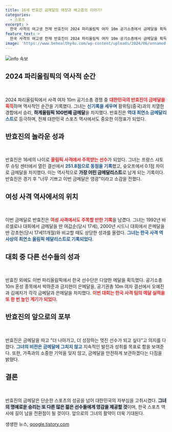 ```yaml
---
title: 16세 반효진 금메달의 여정과 배고픔의 이야기!
categories:
  - 스포츠
excerpt: >
  한국 사격의 여고생 천재 반효진이 2024 파리올림픽 여자 10m 공기소총에서 금메달을 획득, 최연소 금메달리스트로 역사에 이름을 남겼다. 그녀는 올림픽 100번째 금메달의 주인공이 되며, 더욱 성장하겠다는 포부를 밝혔다.
feature_text: >
  한국 사격의 여고생 천재 반효진이 2024 파리올림픽 여자 10m 공기소총에서 금메달을 획득, 최연소 금메달리스트로 역사에 이름을 남겼다. 그녀는 올림픽 100번째 금메달의 주인공이 되며, 더욱 성장하겠다는 포부를 밝혔다.
image: 'https://www.behealthy4u.com/wp-content/uploads/2024/06/unnamed-file.png'
---
```


<p><img src="https://www.behealthy4u.com/wp-content/uploads/2024/06/unnamed-file.png" alt="info 속보" /></p>

<h2 data-ke-size="size26">2024 파리올림픽의 역사적 순간</h2>

<p data-ke-size="size16">&nbsp;</p>

<p>2024 파리올림픽에서 사격 여자 10m 공기소총 경쟁 중 <b><span style="color: #ee2323;">대한민국의 반효진이 금메달을 획득</span></b>하며 역사적인 순간을 기록했다. 그녀는 <b><span style="color: #1a5490;">신기록을 세우며</span></b> 황위팅(중국)과의 치열한 경합에서 승리, <b><span style="background-color: #21538527;">하계올림픽 100번째 금메달</span></b>을 차지했다. 반효진은 <b><span style="color: #1a5490;">역대 최연소 금메달리스트</span></b>로 등극하며, 전체 대한민국 스포츠 역사에서도 중요한 이정표가 되었다.</p>

<h2 data-ke-size="size26">반효진의 놀라운 성과</h2>

<p data-ke-size="size16">&nbsp;</p>

<p>반효진은 16세의 나이로 <b><span style="color: #ee2323;">올림픽 사격에서 주목받는 선수</span></b>가 되었다. 그녀는 프랑스 샤토루 슈팅 센터에서 열린 결선에서 <b><span style="color: #1a5490;">251.8점으로 동점을 기록</span></b>했고, 슛오프에서 0.1점 차이로 금메달을 차지했다. 이는 역사적으로 <b><span style="background-color: #21538527;">가장 어린 금메달리스트</span></b>로 남게 되는 기록이다. 반효진은 경기 후 "너무 기쁘고 이번 금메달은 영광"이라고 소감을 전했다.</p>

<h2 data-ke-size="size26">여성 사격 역사에서의 위치</h2>

<p data-ke-size="size16">&nbsp;</p>

<p>이번 금메달로 반효진은 <b><span style="color: #ee2323;">여성 사격에서도 주목할 만한 기록</span></b>을 남겼다. 그녀는 1992년 바르셀로나 대회에서 금메달을 딴 여갑순(당시 17세), 2000년 시드니 대회에서 은메달을 딴 강초현(당시 17세11개월)와 비교할 때도 상당한 성과를 올렸다. <b><span style="color: #1a5490;">그녀는 한국 사격 역사상의 최연소 올림픽 메달리스트로 기록되었다</span></b>.</p>

<h2 data-ke-size="size26">대회 중 다른 선수들의 성과</h2>

<p data-ke-size="size16">&nbsp;</p>

<p>반효진 외에도 이번 파리올림픽에서 한국 선수단은 다양한 메달을 획득했다. 공기소총 10m 혼성 종목에서 박하준과 금지현이 은메달을, 공기권총 10m 여자 결선에서 오예진과 김예지가 각각 금메달과 은메달을 차지했다. <b><span style="color: #ee2323;">이번 대회는 한국 사격 팀의 메달 실적을 또 한 번 높인 계기가 되었다</span></b>.</p>

<h2 data-ke-size="size26">반효진의 앞으로의 포부</h2>

<p data-ke-size="size16">&nbsp;</p>

<p>반효진은 금메달을 따고 "더 나아가고, 더 성장하는 멋진 선수가 되고 싶다"고 의지를 다졌다. <b><span style="color: #1a5490;">그녀의 비전은 금메달에 그치지 않고</span></b> 지속적인 발전과 성취를 목표로 함을 보여준다. 또한, 가족과의 소중한 기억을 잊지 않고, 금메달을 안전하게 보관하겠다는 다짐을 밝혔다. </p>

<h2 data-ke-size="size26">결론</h2>

<p data-ke-size="size16">&nbsp;</p>

<p>반효진의 금메달은 단순한 스포츠의 성공을 넘어 대한민국의 자부심을 고취시켰다. <b><span style="background-color: #21538527;">그녀의 명예로운 승리는 또 다른 많은 젊은 선수들에게 영감을 제공할 것</span></b>이며, 한국 스포츠 역사에 길이 남을 전환점이 될 것이다. 앞으로의 그녀의 활약이 더욱 기대된다.</p>
생생한 뉴스, <a href="https://qoogle.tistory.com" rel="dofollow">qoogle.tistory.com</a>


